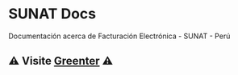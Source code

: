 # SUNAT Docs
Documentación acerca de Facturación Electrónica - SUNAT - Perú


## :warning: Visite [Greenter](https://greenter.dev) :warning:
